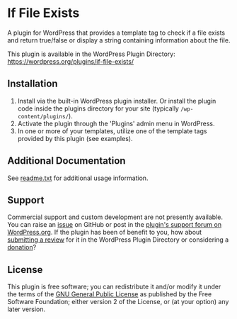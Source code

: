 # If File Exists

A plugin for WordPress that provides a template tag to check if a file exists and return true/false or display a string containing information about the file.

This plugin is available in the WordPress Plugin Directory: https://wordpress.org/plugins/if-file-exists/


## Installation

1. Install via the built-in WordPress plugin installer. Or install the plugin code inside the plugins directory for your site (typically `/wp-content/plugins/`).
2. Activate the plugin through the 'Plugins' admin menu in WordPress.
3. In one or more of your templates, utilize one of the template tags provided by this plugin (see examples).


## Additional Documentation

See [readme.txt](https://github.com/coffee2code/if-file-exists/blob/master/readme.txt) for additional usage information.


## Support

Commercial support and custom development are not presently available. You can raise an [issue](https://github.com/coffee2code/if-file-exists/issues) on GitHub or post in the [plugin's support forum on WordPress.org](https://wordpress.org/support/plugin/if-file-exists/). If the plugin has been of benefit to you, how about [submitting a review](https://wordpress.org/support/plugin/if-file-exists/reviews/) for it in the WordPress Plugin Directory or considering a [donation](https://www.paypal.com/cgi-bin/webscr?cmd=_s-xclick&hosted_button_id=6ARCFJ9TX3522)?


## License

This plugin is free software; you can redistribute it and/or modify it under the terms of the [GNU General Public License](http://www.gnu.org/licenses/gpl-2.0.html) as published by the Free Software Foundation; either version 2 of the License, or (at your option) any later version.